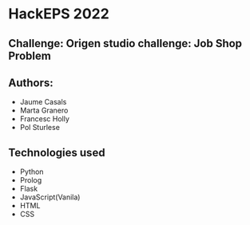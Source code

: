 # HackEPS 2022

## Challenge: Origen studio challenge: Job Shop Problem

## Authors:

* Jaume Casals 
* Marta Granero
* Francesc Holly
* Pol Sturlese

## Technologies used

* Python
* Prolog
* Flask
* JavaScript(Vanila)
* HTML
* CSS

